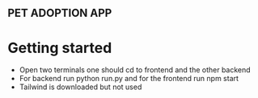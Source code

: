 ## PET ADOPTION APP

#  Getting started
- Open two terminals one should cd to frontend and the other backend
- For backend run python run.py and for the frontend run npm start
- Tailwind is downloaded but not used